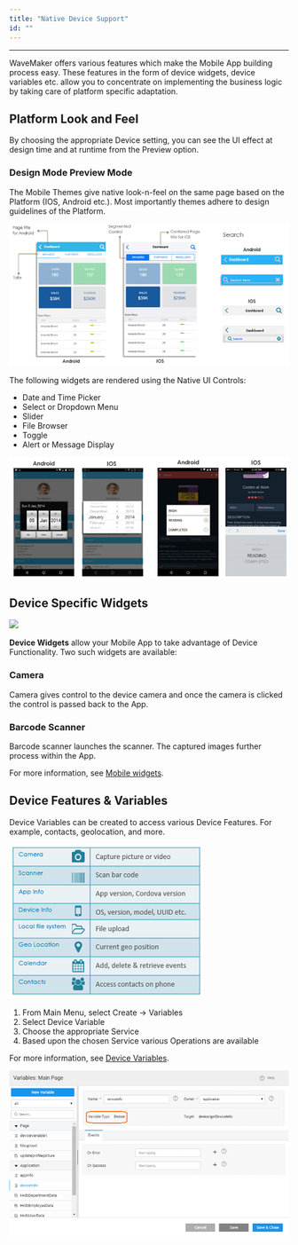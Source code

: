 ```yaml
---
title: "Native Device Support"
id: ""
---
```

---
WaveMaker offers various features which make the Mobile App building process easy. These features in the form of device widgets, device variables etc. allow you to concentrate on implementing the business logic by taking care of platform specific adaptation.

## Platform Look and Feel

By choosing the appropriate Device setting, you can see the UI effect at design time and at runtime from the Preview option.

### Design Mode Preview Mode

The Mobile Themes give native look-n-feel on the same page based on the Platform (IOS, Android etc.). Most importantly themes adhere to design guidelines of the Platform. 

[![mobile_native_uilooknfeel](/learn/assets/mobile_native_UIlooknfeel.png)](/learn/assets/mobile_native_UIlooknfeel.png)

The following widgets are rendered using the Native UI Controls:

- Date and Time Picker
- Select or Dropdown Menu
- Slider
- File Browser
- Toggle
- Alert or Message Display

[![mobile_native_uicontrols](/learn/assets/mobile_native_UIcontrols.png)](/learn/assets/mobile_native_UIcontrols.png)

## Device Specific Widgets

[![](https://www.wavemaker.com../assets/mobile_native_widgets.png)](https://www.wavemaker.com../assets/mobile_native_widgets.png)

**Device Widgets** allow your Mobile App to take advantage of Device Functionality. Two such widgets are available:

### Camera
Camera gives control to the device camera and once the camera is clicked the control is passed back to the App.

### Barcode Scanner
Barcode scanner launches the scanner. The captured images further process within the App. 

For more information, see [Mobile widgets](/learn/app-development/widgets/widget-library#mobile-device-widgets).

## Device Features & Variables

Device Variables can be created to access various Device Features. For example, contacts, geolocation, and more.

[![](/learn/assets/mobile_native_features.png)](/learn/assets/mobile_native_features.png)

1. From Main Menu, select Create -> Variables
2. Select Device Variable
3. Choose the appropriate Service
4. Based upon the chosen Service various Operations are available

For more information, see [Device Variables](/learn/app-development/variables/device-variables/).

[![](/learn/assets/mobile_native_variables.png)](/learn/assets/mobile_native_variables.png)

